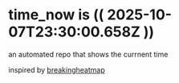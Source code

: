# time_now is (( 2025-10-07T23:30:00.658Z ))

an automated repo that shows the currnent time

inspired by [breakingheatmap](https://github.com/breakingheatmap/breakingheatmap)